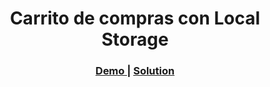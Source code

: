 <!-- Please update value in the {}  -->

<h1 align="center">Carrito de compras con Local Storage</h1>
<div align="center">
  <h3>
    <a href="https://{your-demo-link.your-domain}">
      Demo
    </a>
    <span> | </span>
    <a href="https://github.com/FannyFarroF/carrito-compras.git">
      Solution
    </a>
  </h3>
</div>

